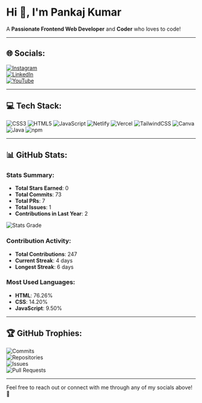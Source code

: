 # Hi 👋, I'm Pankaj Kumar

A **Passionate Frontend Web Developer** and **Coder** who loves to code!

---

## 🌐 Socials:

[![Instagram](https://img.shields.io/badge/Instagram-%23E4405F.svg?logo=Instagram&logoColor=white)](https://instagram.com/)  
[![LinkedIn](https://img.shields.io/badge/LinkedIn-%230077B5.svg?logo=LinkedIn&logoColor=white)](https://linkedin.com/in/)  
[![YouTube](https://img.shields.io/badge/YouTube-%23FF0000.svg?logo=YouTube&logoColor=white)](https://youtube.com/)

---

## 💻 Tech Stack:

![CSS3](https://img.shields.io/badge/CSS3-%231572B6.svg?logo=CSS3&logoColor=white)
![HTML5](https://img.shields.io/badge/HTML5-%23E34F26.svg?logo=HTML5&logoColor=white)
![JavaScript](https://img.shields.io/badge/JavaScript-%23F7DF1E.svg?logo=JavaScript&logoColor=black)
![Netlify](https://img.shields.io/badge/Netlify-%2300C7B7.svg?logo=Netlify&logoColor=white)
![Vercel](https://img.shields.io/badge/Vercel-%23000000.svg?logo=Vercel&logoColor=white)
![TailwindCSS](https://img.shields.io/badge/TailwindCSS-%2306B6D4.svg?logo=TailwindCSS&logoColor=white)
![Canva](https://img.shields.io/badge/Canva-%2300C4CC.svg?logo=Canva&logoColor=white)
![Java](https://img.shields.io/badge/Java-%23007396.svg?logo=Java&logoColor=white)
![npm](https://img.shields.io/badge/npm-%23CB3837.svg?logo=npm&logoColor=white)

---

## 📊 GitHub Stats:

### Stats Summary:
- **Total Stars Earned**: 0  
- **Total Commits**: 73  
- **Total PRs**: 7  
- **Total Issues**: 1  
- **Contributions in Last Year**: 2  

![Stats Grade](https://img.shields.io/badge/Grade-A%2B-%2371DBE2.svg)

### Contribution Activity:
- **Total Contributions**: 247  
- **Current Streak**: 4 days  
- **Longest Streak**: 6 days  

### Most Used Languages:
- **HTML**: 76.26%  
- **CSS**: 14.20%  
- **JavaScript**: 9.50%  

---

## 🏆 GitHub Trophies:

![Commits](https://img.shields.io/badge/Commits-Hyper%20Committer-%23FF69B4)  
![Repositories](https://img.shields.io/badge/Repositories-Mid%20Repo%20Creator-%233CB371)  
![Issues](https://img.shields.io/badge/Issues-First%20Issue-%237B68EE)  
![Pull Requests](https://img.shields.io/badge/Pull%20Requests-First%20PR-%23FFA500)

---

Feel free to reach out or connect with me through any of my socials above! 🚀
